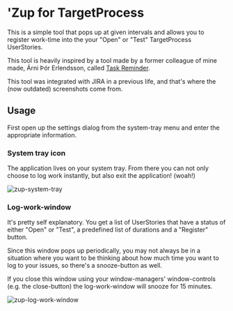 # 'Zup for TargetProcess

This is a simple tool that pops up at given intervals and allows
you to register work-time into the your "Open" or "Test" TargetProcess UserStories.

This tool is heavily inspired by a tool made by a former colleague of mine made, 
Árni Þór Erlendsson, called [Task Reminder](http://www.sneddy.com/taskreminder/).

This tool was integrated with JIRA in a previous life, and that's where the (now outdated)
screenshots come from.

## Usage

First open up the settings dialog from the system-tray menu and enter the appropriate
information.

### System tray icon

The application lives on your system tray. From there you can not only choose to log work
instantly, but also exit the application! (woah!)

![zup-system-tray](https://user-images.githubusercontent.com/7012064/74829257-ef718d80-5310-11ea-95ba-7baadc3d7e31.png)

### Log-work-window

It's pretty self explanatory. You get a list of UserStories that have a status of either "Open" or "Test", a predefined list of durations and a "Register" button.

Since this window pops up periodically, you may not always be in a situation where you
want to be thinking about how much time you want to log to your issues, so there's a
snooze-button as well.

If you close this window using your window-managers' window-controls (e.g. the close-button)
the log-work-window will snooze for 15 minutes.

![zup-log-work-window](https://user-images.githubusercontent.com/7012064/74829251-ec769d00-5310-11ea-9068-d08425eff4a9.png)


